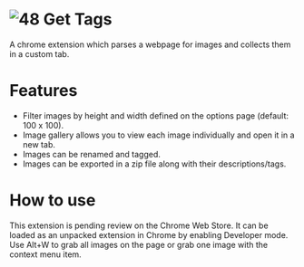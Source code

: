 # ![48](https://user-images.githubusercontent.com/31421308/174459711-3a05955a-b444-4423-ae85-36e655bcc5de.png) Get Tags
A chrome extension which parses a webpage for images and collects them in a custom tab. 

# Features
- Filter images by height and width defined on the options page (default: 100 x 100).
- Image gallery allows you to view each image individually and open it in a new tab.
- Images can be renamed and tagged.
- Images can be exported in a zip file along with their descriptions/tags.

# How to use
This extension is pending review on the Chrome Web Store. It can be loaded as an unpacked extension in Chrome by enabling Developer mode. Use Alt+W to grab all images on the page or grab one image with the context menu item.
